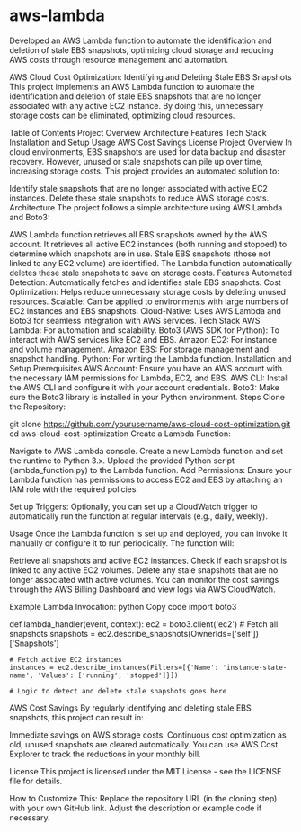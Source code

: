 # aws-lambda
Developed an AWS Lambda function to automate the identification and deletion of stale EBS snapshots, optimizing cloud storage and reducing AWS costs through resource management and automation.

AWS Cloud Cost Optimization: Identifying and Deleting Stale EBS Snapshots
This project implements an AWS Lambda function to automate the identification and deletion of stale EBS snapshots that are no longer associated with any active EC2 instance. By doing this, unnecessary storage costs can be eliminated, optimizing cloud resources.

Table of Contents
Project Overview
Architecture
Features
Tech Stack
Installation and Setup
Usage
AWS Cost Savings
License
Project Overview
In cloud environments, EBS snapshots are used for data backup and disaster recovery. However, unused or stale snapshots can pile up over time, increasing storage costs. This project provides an automated solution to:

Identify stale snapshots that are no longer associated with active EC2 instances.
Delete these stale snapshots to reduce AWS storage costs.
Architecture
The project follows a simple architecture using AWS Lambda and Boto3:

AWS Lambda function retrieves all EBS snapshots owned by the AWS account.
It retrieves all active EC2 instances (both running and stopped) to determine which snapshots are in use.
Stale EBS snapshots (those not linked to any EC2 volume) are identified.
The Lambda function automatically deletes these stale snapshots to save on storage costs.
Features
Automated Detection: Automatically fetches and identifies stale EBS snapshots.
Cost Optimization: Helps reduce unnecessary storage costs by deleting unused resources.
Scalable: Can be applied to environments with large numbers of EC2 instances and EBS snapshots.
Cloud-Native: Uses AWS Lambda and Boto3 for seamless integration with AWS services.
Tech Stack
AWS Lambda: For automation and scalability.
Boto3 (AWS SDK for Python): To interact with AWS services like EC2 and EBS.
Amazon EC2: For instance and volume management.
Amazon EBS: For storage management and snapshot handling.
Python: For writing the Lambda function.
Installation and Setup
Prerequisites
AWS Account: Ensure you have an AWS account with the necessary IAM permissions for Lambda, EC2, and EBS.
AWS CLI: Install the AWS CLI and configure it with your account credentials.
Boto3: Make sure the Boto3 library is installed in your Python environment.
Steps
Clone the Repository:

git clone https://github.com/yourusername/aws-cloud-cost-optimization.git
cd aws-cloud-cost-optimization
Create a Lambda Function:

Navigate to AWS Lambda console.
Create a new Lambda function and set the runtime to Python 3.x.
Upload the provided Python script (lambda_function.py) to the Lambda function.
Add Permissions: Ensure your Lambda function has permissions to access EC2 and EBS by attaching an IAM role with the required policies.

Set up Triggers: Optionally, you can set up a CloudWatch trigger to automatically run the function at regular intervals (e.g., daily, weekly).

Usage
Once the Lambda function is set up and deployed, you can invoke it manually or configure it to run periodically. The function will:

Retrieve all snapshots and active EC2 instances.
Check if each snapshot is linked to any active EC2 volumes.
Delete any stale snapshots that are no longer associated with active volumes.
You can monitor the cost savings through the AWS Billing Dashboard and view logs via AWS CloudWatch.

Example Lambda Invocation:
python
Copy code
import boto3

def lambda_handler(event, context):
    ec2 = boto3.client('ec2')
    # Fetch all snapshots
    snapshots = ec2.describe_snapshots(OwnerIds=['self'])['Snapshots']
    
    # Fetch active EC2 instances
    instances = ec2.describe_instances(Filters=[{'Name': 'instance-state-name', 'Values': ['running', 'stopped']}])
    
    # Logic to detect and delete stale snapshots goes here
AWS Cost Savings
By regularly identifying and deleting stale EBS snapshots, this project can result in:

Immediate savings on AWS storage costs.
Continuous cost optimization as old, unused snapshots are cleared automatically.
You can use AWS Cost Explorer to track the reductions in your monthly bill.

License
This project is licensed under the MIT License - see the LICENSE file for details.

How to Customize This:
Replace the repository URL (in the cloning step) with your own GitHub link.
Adjust the description or example code if necessary.
